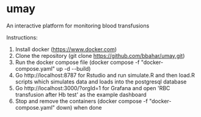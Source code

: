 # umay #
An interactive platform for monitoring blood transfusions

Instructions:
1. Install docker (https://www.docker.com)
2. Clone the repository (git clone https://github.com/bbahar/umay.git)
3. Run the docker compose file (docker compose -f "docker-compose.yaml" up -d --build)
4. Go http://localhost:8787 for Rstudio and run simulate.R and then load.R scripts which simulates data and loads into the postgresql database
5. Go http://localhost:3000/?orgId=1 for Grafana and open 'RBC transfusion after Hb test' as the example dashboard
6. Stop and remove the containers (docker compose -f "docker-compose.yaml" down) when done
